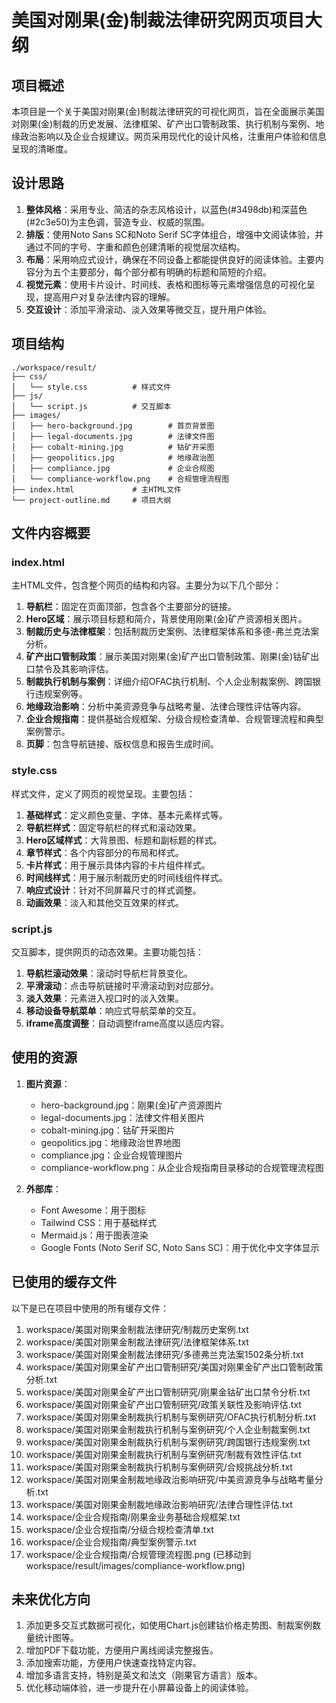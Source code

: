 # 美国对刚果(金)制裁法律研究网页项目大纲

## 项目概述
本项目是一个关于美国对刚果(金)制裁法律研究的可视化网页，旨在全面展示美国对刚果(金)制裁的历史发展、法律框架、矿产出口管制政策、执行机制与案例、地缘政治影响以及企业合规建议。网页采用现代化的设计风格，注重用户体验和信息呈现的清晰度。

## 设计思路
1. **整体风格**：采用专业、简洁的杂志风格设计，以蓝色(#3498db)和深蓝色(#2c3e50)为主色调，营造专业、权威的氛围。
2. **排版**：使用Noto Sans SC和Noto Serif SC字体组合，增强中文阅读体验，并通过不同的字号、字重和颜色创建清晰的视觉层次结构。
3. **布局**：采用响应式设计，确保在不同设备上都能提供良好的阅读体验。主要内容分为五个主要部分，每个部分都有明确的标题和简短的介绍。
4. **视觉元素**：使用卡片设计、时间线、表格和图标等元素增强信息的可视化呈现，提高用户对复杂法律内容的理解。
5. **交互设计**：添加平滑滚动、淡入效果等微交互，提升用户体验。

## 项目结构
```
./workspace/result/
├── css/
│   └── style.css          # 样式文件
├── js/
│   └── script.js          # 交互脚本
├── images/
│   ├── hero-background.jpg        # 首页背景图
│   ├── legal-documents.jpg        # 法律文件图
│   ├── cobalt-mining.jpg          # 钴矿开采图
│   ├── geopolitics.jpg            # 地缘政治图
│   ├── compliance.jpg             # 企业合规图
│   └── compliance-workflow.png    # 合规管理流程图
├── index.html             # 主HTML文件
└── project-outline.md     # 项目大纲
```

## 文件内容概要

### index.html
主HTML文件，包含整个网页的结构和内容。主要分为以下几个部分：
1. **导航栏**：固定在页面顶部，包含各个主要部分的链接。
2. **Hero区域**：展示项目标题和简介，背景使用刚果(金)矿产资源相关图片。
3. **制裁历史与法律框架**：包括制裁历史案例、法律框架体系和多德-弗兰克法案分析。
4. **矿产出口管制政策**：展示美国对刚果(金)矿产出口管制政策、刚果(金)钴矿出口禁令及其影响评估。
5. **制裁执行机制与案例**：详细介绍OFAC执行机制、个人企业制裁案例、跨国银行违规案例等。
6. **地缘政治影响**：分析中美资源竞争与战略考量、法律合理性评估等内容。
7. **企业合规指南**：提供基础合规框架、分级合规检查清单、合规管理流程和典型案例警示。
8. **页脚**：包含导航链接、版权信息和报告生成时间。

### style.css
样式文件，定义了网页的视觉呈现。主要包括：
1. **基础样式**：定义颜色变量、字体、基本元素样式等。
2. **导航栏样式**：固定导航栏的样式和滚动效果。
3. **Hero区域样式**：大背景图、标题和副标题的样式。
4. **章节样式**：各个内容部分的布局和样式。
5. **卡片样式**：用于展示具体内容的卡片组件样式。
6. **时间线样式**：用于展示制裁历史的时间线组件样式。
7. **响应式设计**：针对不同屏幕尺寸的样式调整。
8. **动画效果**：淡入和其他交互效果的样式。

### script.js
交互脚本，提供网页的动态效果。主要功能包括：
1. **导航栏滚动效果**：滚动时导航栏背景变化。
2. **平滑滚动**：点击导航链接时平滑滚动到对应部分。
3. **淡入效果**：元素进入视口时的淡入效果。
4. **移动设备导航菜单**：响应式导航菜单的交互。
5. **iframe高度调整**：自动调整iframe高度以适应内容。

## 使用的资源
1. **图片资源**：
   - hero-background.jpg：刚果(金)矿产资源图片
   - legal-documents.jpg：法律文件相关图片
   - cobalt-mining.jpg：钴矿开采图片
   - geopolitics.jpg：地缘政治世界地图
   - compliance.jpg：企业合规管理图片
   - compliance-workflow.png：从企业合规指南目录移动的合规管理流程图

2. **外部库**：
   - Font Awesome：用于图标
   - Tailwind CSS：用于基础样式
   - Mermaid.js：用于图表渲染
   - Google Fonts (Noto Serif SC, Noto Sans SC)：用于优化中文字体显示

## 已使用的缓存文件
以下是已在项目中使用的所有缓存文件：
1. workspace/美国对刚果金制裁法律研究/制裁历史案例.txt
2. workspace/美国对刚果金制裁法律研究/法律框架体系.txt
3. workspace/美国对刚果金制裁法律研究/多德弗兰克法案1502条分析.txt
4. workspace/美国对刚果金矿产出口管制研究/美国对刚果金矿产出口管制政策分析.txt
5. workspace/美国对刚果金矿产出口管制研究/刚果金钴矿出口禁令分析.txt
6. workspace/美国对刚果金矿产出口管制研究/政策关联性及影响评估.txt
7. workspace/美国对刚果金制裁执行机制与案例研究/OFAC执行机制分析.txt
8. workspace/美国对刚果金制裁执行机制与案例研究/个人企业制裁案例.txt
9. workspace/美国对刚果金制裁执行机制与案例研究/跨国银行违规案例.txt
10. workspace/美国对刚果金制裁执行机制与案例研究/制裁有效性评估.txt
11. workspace/美国对刚果金制裁执行机制与案例研究/合规挑战分析.txt
12. workspace/美国对刚果金制裁地缘政治影响研究/中美资源竞争与战略考量分析.txt
13. workspace/美国对刚果金制裁地缘政治影响研究/法律合理性评估.txt
14. workspace/企业合规指南/刚果金业务基础合规框架.txt
15. workspace/企业合规指南/分级合规检查清单.txt
16. workspace/企业合规指南/典型案例警示.txt
17. workspace/企业合规指南/合规管理流程图.png (已移动到 workspace/result/images/compliance-workflow.png)

## 未来优化方向
1. 添加更多交互式数据可视化，如使用Chart.js创建钴价格走势图、制裁案例数量统计图等。
2. 增加PDF下载功能，方便用户离线阅读完整报告。
3. 添加搜索功能，方便用户快速查找特定内容。
4. 增加多语言支持，特别是英文和法文（刚果官方语言）版本。
5. 优化移动端体验，进一步提升在小屏幕设备上的阅读体验。